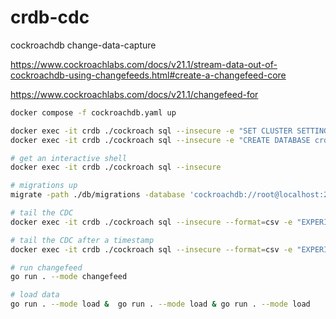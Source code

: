 # crdb-cdc
cockroachdb change-data-capture

https://www.cockroachlabs.com/docs/v21.1/stream-data-out-of-cockroachdb-using-changefeeds.html#create-a-changefeed-core

https://www.cockroachlabs.com/docs/v21.1/changefeed-for

```sh
docker compose -f cockroachdb.yaml up

docker exec -it crdb ./cockroach sql --insecure -e "SET CLUSTER SETTING kv.rangefeed.enabled = true;"
docker exec -it crdb ./cockroach sql --insecure -e "CREATE DATABASE crdb_test;"

# get an interactive shell
docker exec -it crdb ./cockroach sql --insecure

# migrations up
migrate -path ./db/migrations -database 'cockroachdb://root@localhost:26257/crdb_test?sslmode=disable' up

# tail the CDC
docker exec -it crdb ./cockroach sql --insecure --format=csv -e "EXPERIMENTAL CHANGEFEED FOR crdb_test.events;"

# tail the CDC after a timestamp
docker exec -it crdb ./cockroach sql --insecure --format=csv -e "EXPERIMENTAL CHANGEFEED FOR crdb_test.events WITH resolved='1s', cursor='1621932825533091978.0000000000';"

# run changefeed
go run . --mode changefeed

# load data
go run . --mode load &  go run . --mode load & go run . --mode load
```

